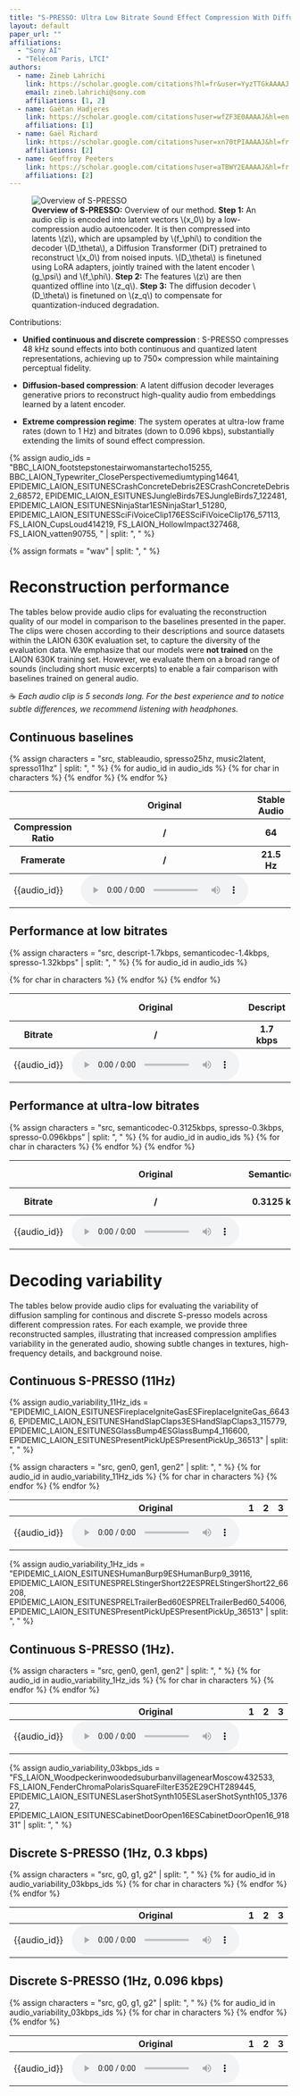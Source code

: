 ```yaml
---
title: "S-PRESSO: Ultra Low Bitrate Sound Effect Compression With Diffusion Autoencoders And Offline Quantization"
layout: default
paper_url: ""
affiliations:
  - "Sony AI"
  - "Télécom Paris, LTCI"
authors:
  - name: Zineb Lahrichi
    link: https://scholar.google.com/citations?hl=fr&user=YyzTTGkAAAAJ
    email: zineb.lahrichi@sony.com
    affiliations: [1, 2]
  - name: Gaëtan Hadjeres
    link: https://scholar.google.com/citations?user=wfZF3E0AAAAJ&hl=en
    affiliations: [1]
  - name: Gaël Richard
    link: https://scholar.google.com/citations?user=xn70tPIAAAAJ&hl=fr
    affiliations: [2]
  - name: Geoffroy Peeters
    link: https://scholar.google.com/citations?user=aTBWY2EAAAAJ&hl=fr
    affiliations: [2]
---
```


<figure class="paper-figure">
  <img src="{{ site.baseurl }}/assets/images/overview.png" alt="Overview of S-PRESSO" class="paper-figure-img">     
  <figcaption class="paper-figure-caption">
    <strong>Overview of S-PRESSO:</strong> Overview of our method.
    <strong>Step&nbsp;1:</strong> An audio clip is encoded into latent vectors \(x_0\) by a low-compression audio autoencoder.
    It is then compressed into latents \(z\), which are upsampled by \(f_\phi\) to condition the decoder \(D_\theta\), 
    a Diffusion Transformer (DiT) pretrained to reconstruct \(x_0\) from noised inputs.
    \(D_\theta\) is finetuned using LoRA adapters, jointly trained with the latent encoder \(g_\psi\) and \(f_\phi\).
    <strong>Step&nbsp;2:</strong> The features \(z\) are then quantized offline into \(z_q\).
    <strong>Step&nbsp;3:</strong> The diffusion decoder \(D_\theta\) is finetuned on \(z_q\) to compensate for quantization-induced degradation.
  </figcaption>
</figure>


Contributions: 
-  <strong>Unified continuous and discrete compression </strong>:
S-PRESSO compresses 48 kHz sound effects into both continuous and quantized latent representations, achieving up to 750× compression while maintaining perceptual fidelity.

- <strong>Diffusion-based compression</strong>: A latent diffusion decoder leverages generative priors to reconstruct high-quality audio from embeddings learned by a latent encoder.

- <strong>Extreme compression regime</strong>:
The system operates at ultra-low frame rates (down to 1 Hz) and bitrates (down to 0.096 kbps), substantially extending the limits of sound effect compression.

{% assign audio_ids = 
"BBC_LAION_footstepstonestairwomanstartecho15255, BBC_LAION_Typewriter_ClosePerspectivemediumtyping14641, EPIDEMIC_LAION_ESITUNESCrashConcreteDebris2ESCrashConcreteDebris2_68572, EPIDEMIC_LAION_ESITUNESJungleBirds7ESJungleBirds7_122481, EPIDEMIC_LAION_ESITUNESNinjaStar1ESNinjaStar1_51280, EPIDEMIC_LAION_ESITUNESSciFiVoiceClip176ESSciFiVoiceClip176_57113, FS_LAION_CupsLoud414219, FS_LAION_HollowImpact327468, FS_LAION_vatten90755, " | split: ", " %}

{% assign formats = "wav" | split: ", " %}

# Reconstruction performance 

The tables below provide audio clips for evaluating the reconstruction quality of our model in comparison to the baselines presented in the paper. The clips were chosen according to their descriptions and source datasets within the LAION 630K evaluation set, to capture the diversity of the evaluation data. We emphasize that our models were <strong> not trained </strong> on the LAION 630K training set. However, we evaluate them on a broad range of sounds (including short music excerpts) to enable a fair comparison with baselines trained on general audio.

☕  *Each audio clip is 5 seconds long. For the best experience and to notice subtle differences, we recommend listening with headphones.*

## Continuous baselines

<div markdown="0">
<table class="tableFixHead tableDoubleRows audio-table">
<colgroup>
<col/>
<col/>
<col/>
</colgroup>
<thead>
<tr class="header">
<th>  </th>
<th> Original </th>
<th> Stable Audio </th>
<th> S-PRESSO </th>
<th> Music2Latent </th>
<th> S-PRESSO </th>

</tr>
</thead>

<thead>
<tr class="header">
<th> Compression Ratio </th>
<th> / </th>
<th> 64 </th>
<th> 68 </th>
<th> 32 </th>
<th> 30 </th>

</tr>
</thead>

<thead>
<tr class="header">
<th> Framerate </th>
<th> / </th>
<th> 21.5 Hz </th>
<th> 25 Hz </th>
<th> 11 Hz </th>
<th> 11 Hz </th>

</tr>
</thead>


<tbody>
{% assign characters = "src, stableaudio, spresso25hz, music2latent, spresso11hz" | split: ", " %}
{% for audio_id in audio_ids %}
    <tr>
        <td> {{audio_id}}</td>
        {% for char in characters %}
        <td>
            <audio controls preload='metadata'>
                {% for format in formats %}
                    <source src="{{ site.baseurl }}/assets/audio/reconstruction-fidelity/{{ audio_id }}-{{ char }}.{{ format }}" 
                            type="audio/{{ format }}">
                {% endfor %}
            </audio>
        </td>
        {% endfor %}
    </tr>
{% endfor %}
</tbody> 
</table> 
</div> 

## Performance at low bitrates

<div markdown="0">
<table class="tableFixHead tableDoubleRows audio-table">
<colgroup>
<col/>
<col/>
<col/>
</colgroup>
<thead>
<tr class="header">
<th>  </th>
<th> Original </th>
<th> Descript </th>
<th> Semanticodec </th>
<th> S-PRESSO </th>

</tr>
<tr class="subheader">
<th> Bitrate  </th>
<th> / </th>
<th> 1.7 kbps </th>
<th> 1.4 kbps </th>
<th> 1.32 kbps </th>

</tr>
</thead>
<tbody>

{% assign characters = "src, descript-1.7kbps, semanticodec-1.4kbps, spresso-1.32kbps" | split: ", " %}
{% for audio_id in audio_ids %}
    <tr>
        <td> {{audio_id}}</td>
        {% for char in characters %}
        <td>
            <audio controls preload='metadata'>
                {% for format in formats %}
                    <source src="{{ site.baseurl }}/assets/audio/reconstruction-fidelity/{{ audio_id }}-{{ char }}.{{ format }}" 
                            type="audio/{{ format }}">
                {% endfor %}
            </audio>
        </td>
        {% endfor %}
    </tr>
{% endfor %}
</tbody>
</table>
</div>

## Performance at ultra-low bitrates

<div markdown="0">
<table class="tableFixHead tableDoubleRows audio-table">
<colgroup>
<col/>
<col/>
<col/>
</colgroup>
<thead>
<tr class="header">
<th>  </th>
<th> Original </th>
<th> Semanticodec </th>
<th> S-PRESSO </th>
<th> S-PRESSO </th>

</tr>
</thead>
<thead>
<tr class="header">
<th> Bitrate  </th>
<th> / </th>
<th> 0.3125 kbps </th>
<th> 0.3 kbps </th>
<th> 0.096 kbps </th>

</tr>
</thead>
<tbody>
{% assign characters = "src, semanticodec-0.3125kbps, spresso-0.3kbps, spresso-0.096kbps" | split: ", " %}
{% for audio_id in audio_ids %}
    <tr>
        <td> {{audio_id}}</td>
        {% for char in characters %}
        <td>
            <audio controls preload='metadata'>
                {% for format in formats %}
                    <source src="{{ site.baseurl }}/assets/audio/reconstruction-fidelity/{{ audio_id }}-{{ char }}.{{ format }}" 
                            alt="audio{{ audio_id }}_{{ char }}" 
                            type="audio/{{ format }}">
                {% endfor %}
            </audio>
        </td>
        {% endfor %}
    </tr>
{% endfor %}
</tbody>
</table>
</div> 

# Decoding variability 

The tables below provide audio clips for evaluating the variability of diffusion sampling for continous and discrete S-presso models across different compression rates. For each example, we provide three reconstructed samples, illustrating that increased compression amplifies variability in the generated audio, showing subtle changes in textures, high-frequency details, and background noise.

## Continuous S-PRESSO (11Hz)

{% assign audio_variability_11Hz_ids = 
"EPIDEMIC_LAION_ESITUNESFireplaceIgniteGasESFireplaceIgniteGas_66436, EPIDEMIC_LAION_ESITUNESHandSlapClaps3ESHandSlapClaps3_115779, EPIDEMIC_LAION_ESITUNESGlassBump4ESGlassBump4_116600, 
EPIDEMIC_LAION_ESITUNESPresentPickUpESPresentPickUp_36513" | split: ", " %}


<div markdown="0">
<table class="tableFixHead tableDoubleRows audio-table">
<colgroup>
<col/>
<col/>
<col/>
</colgroup>
<thead>
<tr class="header">
<th>  </th>
<th> Original </th>
<th> 1 </th>
<th> 2 </th>
<th> 3 </th>

</tr>
</thead>

<tbody>
{% assign characters = "src, gen0, gen1, gen2" | split: ", " %}
{% for audio_id in audio_variability_11Hz_ids %}
    <tr>
        <td> {{audio_id}}</td>
        {% for char in characters %}
        <td>
            <audio controls preload='metadata'>
                {% for format in formats %}
                    <source src="{{ site.baseurl }}/assets/audio/variability/s-presso-11Hz/{{ audio_id }}-{{ char }}.{{ format }}" 
                            type="audio/{{ format }}">
                {% endfor %}
            </audio>
        </td>
        {% endfor %}
    </tr>
{% endfor %}
</tbody>
</table>
</div> 

{% assign audio_variability_1Hz_ids = 
"EPIDEMIC_LAION_ESITUNESHumanBurp9ESHumanBurp9_39116, EPIDEMIC_LAION_ESITUNESPRELStingerShort22ESPRELStingerShort22_66208, EPIDEMIC_LAION_ESITUNESPRELTrailerBed60ESPRELTrailerBed60_54006, 
EPIDEMIC_LAION_ESITUNESPresentPickUpESPresentPickUp_36513" | split: ", " %}

## Continuous S-PRESSO (1Hz).

<div markdown="0">
<table class="tableFixHead tableDoubleRows audio-table">
<colgroup>
<col/>
<col/>
<col/>
</colgroup>
<thead>
<tr class="header">
<th>  </th>
<th> Original </th>
<th> 1 </th>
<th> 2 </th>
<th> 3 </th>

</tr>
</thead>

<tbody>
{% assign characters = "src, gen0, gen1, gen2" | split: ", " %}
{% for audio_id in audio_variability_1Hz_ids %}
    <tr>
        <td> {{audio_id}}</td>
        {% for char in characters %}
        <td>
            <audio controls preload='metadata'>
                {% for format in formats %}
                    <source src="{{ site.baseurl }}/assets/audio/variability/s-presso-1Hz/{{ audio_id }}-{{ char }}.{{ format }}" 
                            type="audio/{{ format }}">
                {% endfor %}
            </audio>
        </td>
        {% endfor %}
    </tr>
{% endfor %}
</tbody>
</table>
</div> 

{% assign audio_variability_03kbps_ids = 
"FS_LAION_WoodpeckerinwoodedsuburbanvillagenearMoscow432533, FS_LAION_FenderChromaPolarisSquareFilterE352E29CHT289445, EPIDEMIC_LAION_ESITUNESLaserShotSynth105ESLaserShotSynth105_137627, EPIDEMIC_LAION_ESITUNESCabinetDoorOpen16ESCabinetDoorOpen16_91831" | split: ", " %}

## Discrete S-PRESSO (1Hz, 0.3 kbps)


<div markdown="0">
<table class="tableFixHead tableDoubleRows audio-table">
<colgroup>
<col/>
<col/>
<col/>
</colgroup>
<thead>
<tr class="header">
<th>  </th>
<th> Original </th>
<th> 1 </th>
<th> 2 </th>
<th> 3 </th>

</tr>
</thead>

<tbody>
{% assign characters = "src, g0, g1, g2" | split: ", " %}
{% for audio_id in audio_variability_03kbps_ids %}
    <tr>
        <td> {{audio_id}}</td>
        {% for char in characters %}
        <td>
            <audio controls preload='metadata'>
                {% for format in formats %}
                    <source src="{{ site.baseurl }}/assets/audio/variability/s-presso-1Hz-03kbps/{{ audio_id }}-{{ char }}.{{ format }}" 
                            type="audio/{{ format }}">
                {% endfor %}
            </audio>
        </td>
        {% endfor %}
    </tr>
{% endfor %}
</tbody>
</table>
</div> 

## Discrete S-PRESSO (1Hz, 0.096 kbps)

<div markdown="0">
<table class="tableFixHead tableDoubleRows audio-table">
<colgroup>
<col/>
<col/>
<col/>
</colgroup>
<thead>
<tr class="header">
<th>  </th>
<th> Original </th>
<th> 1 </th>
<th> 2 </th>
<th> 3 </th>

</tr>
</thead>

<tbody>
{% assign characters = "src, g0, g1, g2" | split: ", " %}
{% for audio_id in audio_variability_03kbps_ids %}
    <tr>
        <td> {{audio_id}}</td>
        {% for char in characters %}
        <td>
            <audio controls preload='metadata'>
                {% for format in formats %}
                    <source src="{{ site.baseurl }}/assets/audio/variability/s-presso-1Hz-0.096kbps/{{ audio_id }}-{{ char }}.{{ format }}" 
                            type="audio/{{ format }}">
                {% endfor %}
            </audio>
        </td>
        {% endfor %}
    </tr>
{% endfor %}
</tbody>
</table>
</div>
